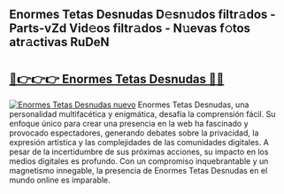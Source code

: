 ## Enormes Tetas Desnudas D𝚎sn𝚞dos filtr𝚊dos - Parts-vZd Vid𝚎os filtr𝚊dos - N𝚞evas f𝚘tos atr𝚊ctivas RuDeN

# <h2><a href="http://mb7v7rn.tromn.icu/?c=Enormes+Tetas+Desnudas">🔗👉👉👉 Enormes Tetas Desnudas 🔗🔗</a></h2>

[![Enormes Tetas Desnudas nuevo](https://i.imgur.com/pEAQMta.gif)](http://mb7v7rn.tromn.icu/?c=Enormes+Tetas+Desnudas)
Enormes Tetas Desnudas, una personalidad multifacética y enigmática, desafía la comprensión fácil. Su enfoque único para crear una presencia en la web ha fascinado y provocado espectadores, generando debates sobre la privacidad, la expresión artística y las complejidades de las comunidades digitales. A pesar de la incertidumbre de sus próximas acciones, su impacto en los medios digitales es profundo. Con un compromiso inquebrantable y un magnetismo innegable, la presencia de Enormes Tetas Desnudas en el mundo online es imparable.
